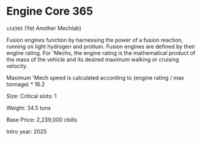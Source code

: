 # Engine Core 365

`std365` (Yet Another Mechlab)

Fusion engines function by harnessing the power of a fusion reaction, running on light hydrogen and protium. Fusion engines are defined by their engine rating. For 'Mechs, the engine rating is the mathematical product of the mass of the vehicle and its desired maximum walking or cruising velocity.

Maximum 'Mech speed is calculated according to (engine rating / max tonnage) * 16.2

Size: Critical slots: 1

Weight: 34.5 tons

Base Price: 2,239,000 cbills

Intro year: 2025


